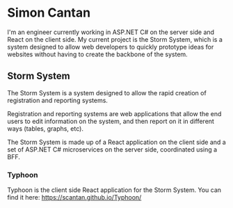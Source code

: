 # Simon Cantan
I'm an engineer currently working in ASP.NET C# on the server side and React on the client side. My current project is the Storm System, which is a system designed to allow web developers to quickly prototype ideas for websites without having to create the backbone of the system.

## Storm System
The Storm System is a system designed to allow the rapid creation of registration and reporting systems.

Registration and reporting systems are web applications that allow the end users to edit information on the system, and then report on it in different ways (tables, graphs, etc).

The Storm System is made up of a React application on the client side and a set of ASP.NET C# microservices on the server side, coordinated using a BFF.

### Typhoon
Typhoon is the client side React application for the Storm System. You can find it here:
https://scantan.github.io/Typhoon/
